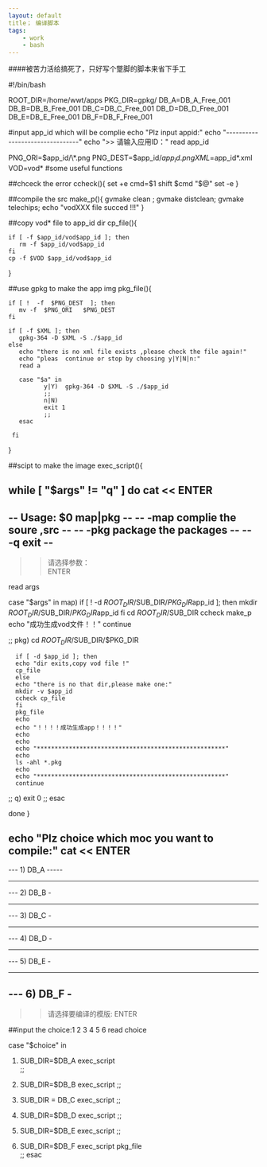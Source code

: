```yaml
---
layout: default
title； 编译脚本
tags:
    - work
    - bash
---
```


####被苦力活给搞死了，只好写个蹩脚的脚本来省下手工
>
>
#!/bin/bash

ROOT_DIR=/home/wwt/apps
PKG_DIR=gpkg/
DB_A=DB_A_Free_001
DB_B=DB_B_Free_001
DB_C=DB_C_Free_001
DB_D=DB_D_Free_001
DB_E=DB_E_Free_001
DB_F=DB_F_Free_001




#input app_id which will be complie
echo "Plz input appid:"
echo "--------------------------------"
echo ">> 请输入应用ID："
read app_id


PNG_ORI=$app_id/\*.png
PNG_DEST=$app_id/$app_id.png
XML=$app_id\*.xml
VOD=vod\*
#some useful functions

##chceck the error
ccheck(){
    set +e
    cmd=$1
    shift
    $cmd "$@"
    set -e
}

##compile the src
make_p(){
    gvmake clean ;
    gvmake distclean;
    gvmake telechips;
    echo "vodXXX file succed !!!"
}

##copy vod* file to app_id dir
cp_file(){

    if [ -f $app_id/vod$app_id ]; then
       rm -f $app_id/vod$app_id
    fi
    cp -f $VOD $app_id/vod$app_id

}

##use gpkg to make the app img
pkg_file(){

    if [ !  -f  $PNG_DEST  ]; then
       mv -f  $PNG_ORI   $PNG_DEST
    fi
    
    if [ -f $XML ]; then
       gpkg-364 -D $XML -S ./$app_id
    else
       echo "there is no xml file exists ,please check the file again!"
       echo "pleas  continue or stop by choosing y|Y|N|n:"
       read a
       
       case "$a" in 
              y|Y)  gpkg-364 -D $XML -S ./$app_id
              ;;
              n|N)
              exit 1
              ;;    
       esac 
       
     fi
    
}

##scipt to make the image
exec_script(){

while [ "$args" != "q" ]
do
cat << ENTER
---------------------------------------
--    Usage: $0 map|pkg       --
--    -map   complie the soure ,src  --
--    -pkg    package the packages   -- 
--    -q     exit                    --
---------------------------------------
>> 请选择参数：	 
ENTER


read args

case "$args" in
map)  if [ ! -d $ROOT_DIR/$SUB_DIR/$PKG_DIR$app_id ]; then
          mkdir $ROOT_DIR/$SUB_DIR/$PKG_DIR$app_id
      fi
      cd $ROOT_DIR/$SUB_DIR
      ccheck make_p         
      echo "成功生成vod文件！！"
      continue
      
;;
pkg)  cd  $ROOT_DIR/$SUB_DIR/$PKG_DIR

      if [ -d $app_id ]; then
      echo "dir exits,copy vod file !"
      cp_file
      else
      echo "there is no that dir,please make one:"
      mkdir -v $app_id
      ccheck cp_file
      fi
      pkg_file
      echo 
      echo "！！！！成功生成app！！！！"
      echo
      echo
      echo "*****************************************************"
      echo 
      ls -ahl *.pkg
      echo 
      echo "*****************************************************"
      continue 
;;
q)  exit 0
;;
esac

done
}


echo "Plz choice which moc you want to compile:"
cat << ENTER
--------------------------------------------- 
---    1) DB_A                          -----
---                                       -
---    2) DB_B                            -
---                                       -
---    3) DB_C                            - 
---                                       - 
---    4) DB_D                            - 
---                                       -
---    5) DB_E                            -
---                                       - 
---    6) DB_F                            -
---------------------------------------------
>>  请选择要编译的模版:
ENTER

##input the choice:1 2 3 4 5 6 
read choice

case "$choice" in
1)    SUB_DIR=$DB_A
       exec_script      
    ;;
2)    SUB_DIR=$DB_B
       exec_script
    ;;
3)    SUB_DIR = DB_C
       exec_script
    ;;
4)    SUB_DIR=$DB_D
       exec_script
    ;;
      
5)    SUB_DIR=$DB_E
       exec_script
    ;;
      
6)    SUB_DIR=$DB_F
       exec_script
       pkg_file  
    ;;
esac


